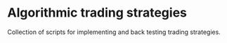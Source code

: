 # Algorithmic trading strategies

Collection of scripts for implementing and back testing trading strategies. 
